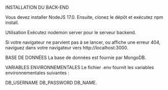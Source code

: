 INSTALLATION DU BACK-END

Vous devez installer NodeJS 17.0. Ensuite, clonez le dépôt et exécutez npm install.

Utilisation Exécutez nodemon server pour le serveur backend.

Si votre navigateur ne parvient pas à se lancer, ou affiche une erreur 404, naviguez dans votre navigateur vers http://localhost:3000.

BASE DE DONNÉES La base de données est fournie par MongoDB.

VARIABLES ENVIRONNEMENTALES Le fichier .env fournit les variables environnementales suivantes :

DB_USERNAME DB_PASSWORD DB_NAME.


